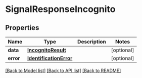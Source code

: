 # SignalResponseIncognito

## Properties
Name | Type | Description | Notes
------------ | ------------- | ------------- | -------------
**data** | [**IncognitoResult**](IncognitoResult.md) |  | [optional] 
**error** | [**IdentificationError**](IdentificationError.md) |  | [optional] 

[[Back to Model list]](../README.md#documentation-for-models) [[Back to API list]](../README.md#documentation-for-api-endpoints) [[Back to README]](../README.md)

